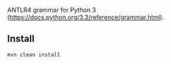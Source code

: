 ANTLR4 grammar for Python 3
(https://docs.python.org/3.3/reference/grammar.html).  

## Install

```bash
mvn clean install
```

